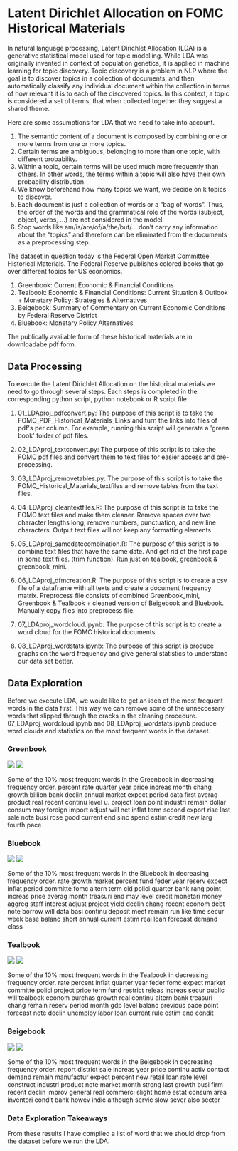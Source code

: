 # Latent Dirichlet Allocation on FOMC Historical Materials

In natural language processing, Latent Dirichlet Allocation (LDA) is a generative statistical model used for topic modelling. While LDA was originally invented in context of population genetics, it is applied in machine learning for topic discovery. Topic discovery is a problem in NLP where the goal is to discover topics in a collection of documents, and then automatically classify any individual document within the collection in terms of how relevant it is to each of the discovered topics. In this context, a topic is considered a set of terms, that when collected together they suggest a shared theme. 

Here are some assumptions for LDA that we need to take into account.
1. The semantic content of a document is composed by combining one or more terms from one or more topics.
2. Certain terms are ambiguous, belonging to more than one topic, with different probability.
3. Within a topic, certain terms will be used much more frequently than others. In other words, the terms within a
topic will also have their own probability distribution.
4. We know beforehand how many topics we want, we decide on k topics to discover.
5. Each document is just a collection of words or a “bag of words”. Thus, the order of the words and the grammatical role of the words (subject, object, verbs, …) are not considered in the model.
6. Stop words like am/is/are/of/a/the/but/… don’t carry any information about the “topics” and therefore can be eliminated from the documents as a preprocessing step. 

The dataset in question today is the Federal Open Market Committee Historical Materials. The Federal Reserve publishes colored books that go over different topics for US economics.
1. Greenbook: Current Economic & Financial Conditions
2. Tealbook: Economic & Financial Conditions: Current Situation & Outlook + Monetary Policy: Strategies & Alternatives
3. Beigebook: Summary of Commentary on Current Economic Conditions by Federal Reserve District
4. Bluebook: Monetary Policy Alternatives

The publically available form of these historical materials are in downloadabe pdf form. 

## Data Processing
To execute the Latent Dirichlet Allocation on the historical materials we need to go through several steps. Each steps is completed in the corresponding python script, python notebook or R script file.

1. 01_LDAproj_pdfconvert.py: The purpose of this script is to take the FOMC_PDF_Historical_Materials_Links and turn the links into files of pdf's per column. For example, running this script will generate a 'green book' folder of pdf files.

2. 02_LDAproj_textconvert.py: The purpose of this script is to take the FOMC pdf files and convert them to text files for easier access and pre-processing.

3. 03_LDAproj_removetables.py: The purpose of this script is to take the FOMC_Historical_Materials_textfiles and remove tables from the text files.

4. 04_LDAproj_cleantextfiles.R: The purpose of this script is to take the FOMC text files and make them cleaner. Remove spaces over two character lengths long, remove numbers, punctuation, and new line characters. Output text files will not keep any formatting elements. 

5. 05_LDAproj_samedatecombination.R: The purpose of this script is to combine text files that have the same date. And get rid of the first page in some text files. (trim function). Run just on tealbook, greenbook & greenbook_mini.

6. 06_LDAproj_dfmcreation.R: The purpose of this script is to create a csv file of a dataframe with all texts and create a document frequency matrix. Preprocess file consists of combined Greenbook_mini, Greenbook & Tealbook + cleaned version of Beigebook and Bluebook. Manually copy files into preprocess file.

7. 07_LDAproj_wordcloud.ipynb: The purpose of this script is to create a word cloud for the FOMC historical documents.

8. 08_LDAproj_wordstats.ipynb: The purpose of this script is produce graphs on the word frequency and give general statistics to understand our data set better. 

## Data Exploration

Before we execute LDA, we would like to get an idea of the most frequent words in the data first. This way we can remove some of the unneccesary words that slipped through the cracks in the cleaning procedure. 07_LDAproj_wordcloud.ipynb and 08_LDAproj_wordstats.ipynb produce word clouds and statistics on the most frequent words in the dataset. 

### Greenbook
<img src="images/img_1.png">
<img src="images/img_2.png">

Some of the 10% most frequent words in the Greenbook in decreasing frequency order. 
percent rate quarter year price increas month chang growth billion bank declin annual market expect period data first averag product real recent continu level u. project loan point industri remain dollar consum may foreign import adjust will net inflat term second export rise last sale note busi rose good current end sinc spend estim credit new larg fourth pace

### Bluebook
<img src="images/img_3.png">
<img src="images/img_4.png">

Some of the 10% most frequent words in the Bluebook in decreasing frequency order. 
rate growth market percent fund feder year reserv expect inflat period committe fomc altern term cid polici quarter bank rang point increas price averag month treasuri end may level credit monetari money aggreg staff interest adjust project yield declin chang recent econom debt note borrow will data basi continu deposit meet remain run like time secur week base balanc short annual current estim real loan forecast demand class

### Tealbook
<img src="images/img_5.png">
<img src="images/img_6.png">

Some of the 10% most frequent words in the Tealbook in decreasing frequency order. 
rate percent inflat quarter year feder fomc expect market committe polici project price term fund restrict releas increas secur public will tealbook econom purchas growth real continu altern bank treasuri chang remain reserv period month gdp level balanc previous pace point forecast note declin unemploy labor loan current rule estim end condit

### Beigebook
<img src="images/img_7.png">
<img src="images/img_8.png">

Some of the 10% most frequent words in the Beigebook in decreasing frequency order. 
report district sale increas year price continu activ contact demand remain manufactur expect percent new retail loan rate level construct industri product note market month strong last growth busi firm recent declin improv general real commerci slight home estat consum area inventori condit bank howev indic although servic slow sever also sector

### Data Exploration Takeaways
From these results I have compiled a list of word that we should drop from the dataset before we run the LDA.


